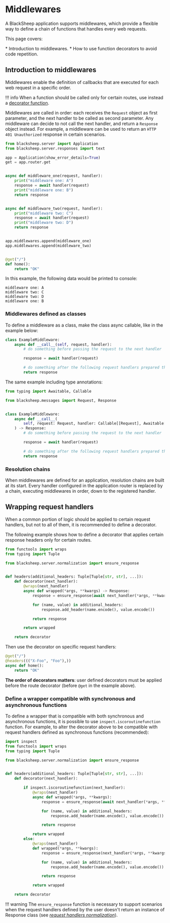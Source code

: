 # Middlewares

A BlackSheep application supports middlewares, which provide a flexible way to
define a chain of functions that handles every web requests.

This page covers:

<div class="check-list"></div>
* Introduction to middlewares.
* How to use function decorators to avoid code repetition.

## Introduction to middlewares

Middlewares enable the definition of callbacks that are executed for each web
request in a specific order.

!!! info
    When a function should be called only for certain routes, use
    instead a [decorator function](../middlewares/#wrapping-request-handlers).

Middlewares are called in order: each receives the `Request` object as first
parameter, and the next handler to be called as second parameter. Any
middleware can decide to not call the next handler, and return a `Response`
object instead. For example, a middleware can be used to return an `HTTP 401
Unauthorized` response in certain scenarios.

```python
from blacksheep.server import Application
from blacksheep.server.responses import text

app = Application(show_error_details=True)
get = app.router.get


async def middleware_one(request, handler):
    print("middleware one: A")
    response = await handler(request)
    print("middleware one: B")
    return response


async def middleware_two(request, handler):
    print("middleware two: C")
    response = await handler(request)
    print("middleware two: D")
    return response


app.middlewares.append(middleware_one)
app.middlewares.append(middleware_two)


@get("/")
def home():
    return "OK"

```

In this example, the following data would be printed to console:
```
middleware one: A
middleware two: C
middleware two: D
middleware one: B
```

### Middlewares defined as classes

To define a middleware as a class, make the class async callable, like in the
example below:

```python
class ExampleMiddleware:
    async def __call__(self, request, handler):
        # do something before passing the request to the next handler

        response = await handler(request)

        # do something after the following request handlers prepared the response
        return response
```

The same example including type annotations:

```python
from typing import Awaitable, Callable

from blacksheep.messages import Request, Response


class ExampleMiddleware:
    async def __call__(
        self, request: Request, handler: Callable[[Request], Awaitable[Response]]
    ) -> Response:
        # do something before passing the request to the next handler

        response = await handler(request)

        # do something after the following request handlers prepared the response
        return response
```

### Resolution chains
When middlewares are defined for an application, resolution chains are built at
its start. Every handler configured in the application router is replaced by a
chain, executing middlewares in order, down to the registered handler.

## Wrapping request handlers

When a common portion of logic should be applied to certain request handlers,
but not to all of them, it is recommended to define a decorator.

The following example shows how to define a decorator that applies certain
response headers only for certain routes.

```python
from functools import wraps
from typing import Tuple

from blacksheep.server.normalization import ensure_response


def headers(additional_headers: Tuple[Tuple[str, str], ...]):
    def decorator(next_handler):
        @wraps(next_handler)
        async def wrapped(*args, **kwargs) -> Response:
            response = ensure_response(await next_handler(*args, **kwargs))

            for (name, value) in additional_headers:
                response.add_header(name.encode(), value.encode())

            return response

        return wrapped

    return decorator
```

Then use the decorator on specific request handlers:

```python
@get("/")
@headers((("X-Foo", "Foo"),))
async def home():
    return "OK"
```

**The order of decorators matters**: user defined decorators must be applied
before the route decorator (before `@get` in the example above).

### Define a wrapper compatible with synchronous and asynchronous functions

To define a wrapper that is compatible with both synchronous and asynchronous
functions, it is possible to use `inspect.iscoroutinefunction` function. For
example, to alter the decorator above to be compatible with request handlers
defined as synchronous functions (recommended):

```python
import inspect
from functools import wraps
from typing import Tuple

from blacksheep.server.normalization import ensure_response


def headers(additional_headers: Tuple[Tuple[str, str], ...]):
    def decorator(next_handler):

        if inspect.iscoroutinefunction(next_handler):
            @wraps(next_handler)
            async def wrapped(*args, **kwargs):
                response = ensure_response(await next_handler(*args, **kwargs))

                for (name, value) in additional_headers:
                    response.add_header(name.encode(), value.encode())

                return response

            return wrapped
        else:
            @wraps(next_handler)
            def wrapped(*args, **kwargs):
                response = ensure_response(next_handler(*args, **kwargs))

                for (name, value) in additional_headers:
                    response.add_header(name.encode(), value.encode())

                return response

            return wrapped

    return decorator
```

!!! warning
    The `ensure_response` function is necessary to support scenarios
    when the request handlers defined by the user doesn't return an instance of
    Response class (see _[request handlers normalization](../request-handlers/)_).
